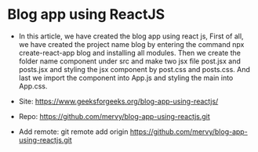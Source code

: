 # Blog app using ReactJS

-  In this article, we have created the blog app using react js, First of all, we have created the project name blog by entering the command npx create-react-app blog and installing all modules. Then we create the folder name component under src and make two jsx file post.jsx and posts.jsx and styling the jsx component by post.css and posts.css. And last we import the component into App.js and styling the main into App.css.

- Site: https://www.geeksforgeeks.org/blog-app-using-reactjs/

- Repo: https://github.com/mervy/blog-app-using-reactjs.git 
- Add remote: git remote add origin https://github.com/mervy/blog-app-using-reactjs.git


